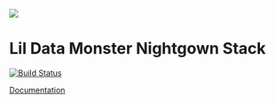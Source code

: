 [![](https://github.com/LilDataMonster/nightgown/raw/master/docs/static/banner.png)](
https://lildatamonster.github.io/nightgown/)

# Lil Data Monster Nightgown Stack

[![Build Status](https://travis-ci.org/LilDataMonster/nightgown.svg?branch=master)](https://travis-ci.org/LilDataMonster/nightgown)

[Documentation](https://lildatamonster.github.io/nightgown/)